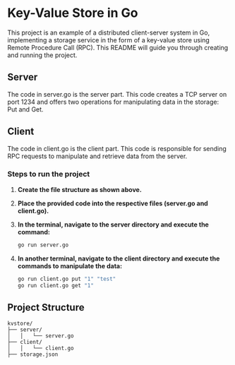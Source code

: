 # Key-Value Store in Go

This project is an example of a distributed client-server system in Go, implementing a storage service in the form of a key-value store using Remote Procedure Call (RPC). This README will guide you through creating and running the project.

## Server

The code in server.go is the server part. This code creates a TCP server on port 1234 and offers two operations for manipulating data in the storage: Put and Get.

## Client

The code in client.go is the client part. This code is responsible for sending RPC requests to manipulate and retrieve data from the server.

### Steps to run the project

1. **Create the file structure as shown above.**

2. **Place the provided code into the respective files (server.go and client.go).**

3. **In the terminal, navigate to the server directory and execute the command:**

    ```bash
    go run server.go
    ```

4. **In another terminal, navigate to the client directory and execute the commands to manipulate the data:**

    ```bash
    go run client.go put "1" "test"
    go run client.go get "1"
    ```

## Project Structure

```plaintext
kvstore/
├── server/
│   │   └── server.go
├── client/
│   │   └── client.go
├── storage.json
```
